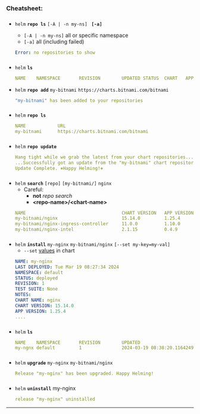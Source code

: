 
### Cheatsheet:
###
- `helm` **`repo ls`** `[-A | -n my-ns] ` **`[-a]`**
    - `[-A | -n my-ns]` all or specific namespace
    - `[-a]` all (including failed)
    
    ```yaml
    Error: no repositories to show                             
    ```
###
- `helm` **`ls`**
    ```yaml
    NAME    NAMESPACE       REVISION        UPDATED STATUS  CHART   APP VERSION
    ```

- `helm` **`repo add`** `my-bitnami` `https://charts.bitnami.com/bitnami`
    ```yaml
    "my-bitnami" has been added to your repositories
    ```
###
- `helm` **`repo ls`** 
    ```yaml
    NAME            URL                               
    my-bitnami      https://charts.bitnami.com/bitnami                       
    ```
###
- `helm` **`repo update`**
    ```yaml
    Hang tight while we grab the latest from your chart repositories...
    ...Successfully got an update from the "my-bitnami" chart repository
    Update Complete. ⎈Happy Helming!⎈
    ```
###
- `helm` **`search`** `[repo]`  `[my-bitnami/]` `nginx`
    - Careful: 
        - **not** _repo search_
        - **\<repo-name\>/\<chart-name\>**
    ```yaml
    NAME                                    CHART VERSION   APP VERSION     DESCRIPTION                                       
    my-bitnami/nginx                        15.14.0         1.25.4          NGINX Open Source is a web server that can be a...
    my-bitnami/nginx-ingress-controller     11.0.0          1.10.0          NGINX Ingress Controller is an Ingress controll...
    my-bitnami/nginx-intel                  2.1.15          0.4.9           DEPRECATED NGINX Open Source for Intel is a lig...
    ```

###    
- `helm` **`install`** `my-nginx` `my-bitnami/nginx` `[--set my-key=my-val]`
    - `--set` [values](commands.md#show_values_anchor) in chart
    ```yaml
    NAME: my-nginx
    LAST DEPLOYED: Tue Mar 19 08:27:34 2024
    NAMESPACE: default
    STATUS: deployed
    REVISION: 1
    TEST SUITE: None
    NOTES:
    CHART NAME: nginx
    CHART VERSION: 15.14.0
    APP VERSION: 1.25.4
    ....
    ```

###
- `helm` **`ls`** 
    ```yaml
    NAME    NAMESPACE       REVISION        UPDATED                                 STATUS          CHART           APP VERSION
    my-ngnx default         1               2024-03-19 08:38:20.116424964 +0000 UTC deployed        nginx-15.14.0   1.25.4    
    ```

###
- `helm` **`upgrade`** `my-nginx` `my-bitnami/nginx`
    ```yaml
    Release "my-nginx" has been upgraded. Happy Helming!
    ```

###
- `helm` **`uninstall`** my-nginx
    ```yaml
    release "my-nginx" uninstalled
    ```

---